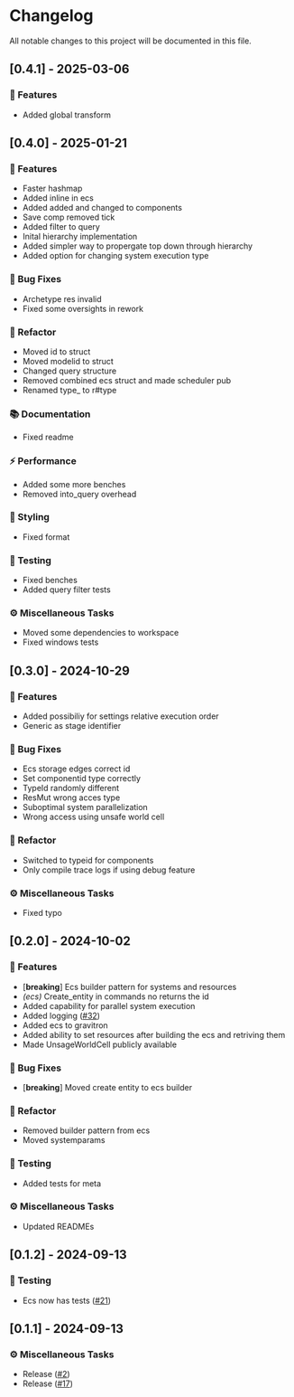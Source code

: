 # Changelog

All notable changes to this project will be documented in this file.

## [0.4.1] - 2025-03-06

### 🚀 Features

- Added global transform


## [0.4.0] - 2025-01-21

### 🚀 Features

- Faster hashmap
- Added inline in ecs
- Added added and changed to components
- Save comp removed tick
- Added filter to query
- Inital hierarchy implementation
- Added simpler way to propergate top down through hierarchy
- Added option for changing system execution type

### 🐛 Bug Fixes

- Archetype res invalid
- Fixed some oversights in rework

### 🚜 Refactor

- Moved id to struct
- Moved modelid to struct
- Changed query structure
- Removed combined ecs struct and made scheduler pub
- Renamed type_ to r#type

### 📚 Documentation

- Fixed readme

### ⚡ Performance

- Added some more benches
- Removed into_query overhead

### 🎨 Styling

- Fixed format

### 🧪 Testing

- Fixed benches
- Added query filter tests

### ⚙️ Miscellaneous Tasks

- Moved some dependencies to workspace
- Fixed windows tests


## [0.3.0] - 2024-10-29

### 🚀 Features

- Added possibiliy for settings relative execution order
- Generic as stage identifier

### 🐛 Bug Fixes

- Ecs storage edges correct id
- Set componentid type correctly
- TypeId randomly different
- ResMut wrong acces type
- Suboptimal system parallelization
- Wrong access using unsafe world cell

### 🚜 Refactor

- Switched to typeid for components
- Only compile trace logs if using debug feature

### ⚙️ Miscellaneous Tasks

- Fixed typo


## [0.2.0] - 2024-10-02

### 🚀 Features

- [**breaking**] Ecs builder pattern for systems and resources
- *(ecs)* Create_entity in commands no returns the id
- Added capability for parallel system execution
- Added logging ([#32](https://github.com/Profiidev/gravitron/pull/32))
- Added ecs to gravitron
- Added ability to set resources after building the ecs and retriving them
- Made UnsageWorldCell publicly available

### 🐛 Bug Fixes

- [**breaking**] Moved create entity to ecs builder

### 🚜 Refactor

- Removed builder pattern from ecs
- Moved systemparams

### 🧪 Testing

- Added tests for meta

### ⚙️ Miscellaneous Tasks

- Updated READMEs


## [0.1.2] - 2024-09-13

### 🧪 Testing

- Ecs now has tests ([#21](https://github.com/Profiidev/gravitron/pull/21))


## [0.1.1] - 2024-09-13

### ⚙️ Miscellaneous Tasks

- Release ([#2](https://github.com/Profiidev/gravitron/pull/2))
- Release ([#17](https://github.com/Profiidev/gravitron/pull/17))


